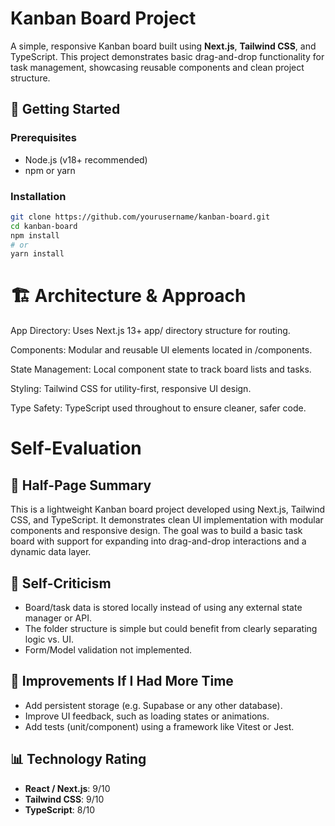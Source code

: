 # Kanban Board Project

A simple, responsive Kanban board built using **Next.js**, **Tailwind CSS**, and TypeScript. This project demonstrates basic drag-and-drop functionality for task management, showcasing reusable components and clean project structure.

## 🚀 Getting Started

### Prerequisites
- Node.js (v18+ recommended)
- npm or yarn

### Installation

```bash
git clone https://github.com/yourusername/kanban-board.git
cd kanban-board
npm install
# or
yarn install
```


# 🏗️ Architecture & Approach
App Directory: Uses Next.js 13+ app/ directory structure for routing.

Components: Modular and reusable UI elements located in /components.

State Management: Local component state to track board lists and tasks.

Styling: Tailwind CSS for utility-first, responsive UI design.

Type Safety: TypeScript used throughout to ensure cleaner, safer code.




# Self-Evaluation

## 📝 Half-Page Summary

This is a lightweight Kanban board project developed using Next.js, Tailwind CSS, and TypeScript. It demonstrates clean UI implementation with modular components and responsive design. The goal was to build a basic task board with support for expanding into drag-and-drop interactions and a dynamic data layer.

## 🧠 Self-Criticism

- Board/task data is stored locally instead of using any external state manager or API.
- The folder structure is simple but could benefit from clearly separating logic vs. UI.
- Form/Model validation not implemented.

## 🔧 Improvements If I Had More Time

- Add persistent storage (e.g. Supabase or any other database).
- Improve UI feedback, such as loading states or animations.
- Add tests (unit/component) using a framework like Vitest or Jest.

## 📊 Technology Rating

- **React / Next.js**: 9/10  
- **Tailwind CSS**: 9/10  
- **TypeScript**: 8/10  
